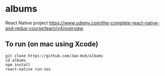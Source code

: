 # albums
React Native project
https://www.udemy.com/the-complete-react-native-and-redux-course/learn/v4/overview

## To run (on mac using Xcode)
```
git clone https://github.com/Jae-Huh/albums
cd albums
npm install
react-native run-ios
```

